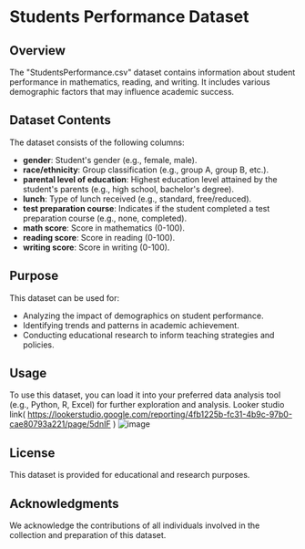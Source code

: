 # Students Performance Dataset

## Overview
The "StudentsPerformance.csv" dataset contains information about student performance in mathematics, reading, and writing. It includes various demographic factors that may influence academic success.

## Dataset Contents
The dataset consists of the following columns:

- **gender**: Student's gender (e.g., female, male).
- **race/ethnicity**: Group classification (e.g., group A, group B, etc.).
- **parental level of education**: Highest education level attained by the student's parents (e.g., high school, bachelor's degree).
- **lunch**: Type of lunch received (e.g., standard, free/reduced).
- **test preparation course**: Indicates if the student completed a test preparation course (e.g., none, completed).
- **math score**: Score in mathematics (0-100).
- **reading score**: Score in reading (0-100).
- **writing score**: Score in writing (0-100).

## Purpose
This dataset can be used for:
- Analyzing the impact of demographics on student performance.
- Identifying trends and patterns in academic achievement.
- Conducting educational research to inform teaching strategies and policies.

## Usage
To use this dataset, you can load it into your preferred data analysis tool (e.g., Python, R, Excel) for further exploration and analysis.
Looker studio link( https://lookerstudio.google.com/reporting/4fb1225b-fc31-4b9c-97b0-cae80793a221/page/5dnIF )
![image](https://github.com/user-attachments/assets/99a4d4ed-ea09-48b2-b68b-5cad0c4892df)


## License
This dataset is provided for educational and research purposes.

## Acknowledgments
We acknowledge the contributions of all individuals involved in the collection and preparation of this dataset.

